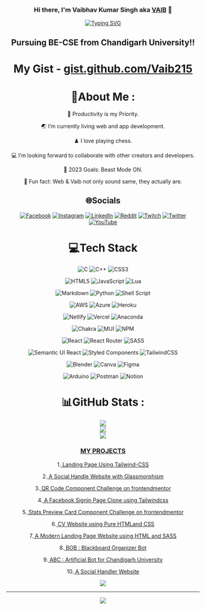 <div align="center">
  
### Hi there, I'm Vaibhav Kumar Singh aka [VAIB](https://vaib.carrd.co) 👋 
[![Typing SVG](https://readme-typing-svg.herokuapp.com?font=Robot-Bold&size=30&color=%2356bcd9&center=true&vCenter=true&width=400&height=50&lines=Web+Developer;Competitive+Programmer;Python+Developer;Freelancer;Content+Creator)](https://vaib.carrd.co)

## Pursuing BE-CSE from Chandigarh University!!

# My Gist - <a href='https://gist.github.com/Vaib215'>gist.github.com/Vaib215</a>

# 💫About Me :
🔭 Productivity is my Priority.

🌏 I’m currently living web and app development.

♟️ I love playing chess.

💻 I’m looking forward to collaborate with other creators and developers.

🥅 2023 Goals: Beast Mode ON.

🍔 Fun fact: Web & Vaib not only sound same, they actually are.

## 🌐Socials
[![Facebook](https://img.shields.io/badge/Facebook-%231877F2.svg?logo=Facebook&logoColor=white)](https://facebook.com/vaibhav.sisodiya.16) 
[![Instagram](https://img.shields.io/badge/Instagram-%23E4405F.svg?logo=Instagram&logoColor=white)](https://instagram.com/ThisIs_Vaib) 
[![LinkedIn](https://img.shields.io/badge/LinkedIn-%230077B5.svg?logo=linkedin&logoColor=white)](https://linkedin.com/in/Vaib215) 
[![Reddit](https://img.shields.io/badge/Reddit-%23FF4500.svg?logo=Reddit&logoColor=white)](https://reddit.com/user/Vaib215) 
[![Twitch](https://img.shields.io/badge/Twitch-%239146FF.svg?logo=Twitch&logoColor=white)](https://twitch.tv/Vaib215) 
[![Twitter](https://img.shields.io/badge/Twitter-%231DA1F2.svg?logo=Twitter&logoColor=white)](https://twitter.com/ThisIs_Vaib) 
[![YouTube](https://img.shields.io/badge/YouTube-%23FF0000.svg?logo=YouTube&logoColor=white)](https://youtube.com/c/UCPZ5db41kNeoJ_9Wb6umM1A) 

# 💻Tech Stack
  
![C](https://img.shields.io/badge/c-%2300599C.svg?style=for-the-badge&logo=c&logoColor=white) ![C++](https://img.shields.io/badge/c++-%2300599C.svg?style=for-the-badge&logo=c%2B%2B&logoColor=white) ![CSS3](https://img.shields.io/badge/css3-%231572B6.svg?style=for-the-badge&logo=css3&logoColor=white) 

![HTML5](https://img.shields.io/badge/html5-%23E34F26.svg?style=for-the-badge&logo=html5&logoColor=white) ![JavaScript](https://img.shields.io/badge/javascript-%23323330.svg?style=for-the-badge&logo=javascript&logoColor=%23F7DF1E) ![Lua](https://img.shields.io/badge/lua-%232C2D72.svg?style=for-the-badge&logo=lua&logoColor=white) 

![Markdown](https://img.shields.io/badge/markdown-%23000000.svg?style=for-the-badge&logo=markdown&logoColor=white) ![Python](https://img.shields.io/badge/python-3670A0?style=for-the-badge&logo=python&logoColor=ffdd54) ![Shell Script](https://img.shields.io/badge/shell_script-%23121011.svg?style=for-the-badge&logo=gnu-bash&logoColor=white) 

![AWS](https://img.shields.io/badge/AWS-%23FF9900.svg?style=for-the-badge&logo=amazon-aws&logoColor=white) ![Azure](https://img.shields.io/badge/azure-%230072C6.svg?style=for-the-badge&logo=azure-devops&logoColor=white) ![Heroku](https://img.shields.io/badge/heroku-%23430098.svg?style=for-the-badge&logo=heroku&logoColor=white) 

![Netlify](https://img.shields.io/badge/netlify-%23000000.svg?style=for-the-badge&logo=netlify&logoColor=#00C7B7) ![Vercel](https://img.shields.io/badge/vercel-%23000000.svg?style=for-the-badge&logo=vercel&logoColor=white) ![Anaconda](https://img.shields.io/badge/Anaconda-%2344A833.svg?style=for-the-badge&logo=anaconda&logoColor=white) 

![Chakra](https://img.shields.io/badge/chakra-%234ED1C5.svg?style=for-the-badge&logo=chakraui&logoColor=white) ![MUI](https://img.shields.io/badge/MUI-%230081CB.svg?style=for-the-badge&logo=material-ui&logoColor=white) ![NPM](https://img.shields.io/badge/NPM-%23000000.svg?style=for-the-badge&logo=npm&logoColor=white) 

![React](https://img.shields.io/badge/react-%2320232a.svg?style=for-the-badge&logo=react&logoColor=%2361DAFB) ![React Router](https://img.shields.io/badge/React_Router-CA4245?style=for-the-badge&logo=react-router&logoColor=white) ![SASS](https://img.shields.io/badge/SASS-hotpink.svg?style=for-the-badge&logo=SASS&logoColor=white) 

![Semantic UI React](https://img.shields.io/badge/Semantic%20UI%20React-%2335BDB2.svg?style=for-the-badge&logo=SemanticUIReact&logoColor=white) ![Styled Components](https://img.shields.io/badge/styled--components-DB7093?style=for-the-badge&logo=styled-components&logoColor=white) ![TailwindCSS](https://img.shields.io/badge/tailwindcss-%2338B2AC.svg?style=for-the-badge&logo=tailwind-css&logoColor=white) 

![Blender](https://img.shields.io/badge/blender-%23F5792A.svg?style=for-the-badge&logo=blender&logoColor=white) ![Canva](https://img.shields.io/badge/Canva-%2300C4CC.svg?style=for-the-badge&logo=Canva&logoColor=white) 	![Figma](https://img.shields.io/badge/figma-%23F24E1E.svg?style=for-the-badge&logo=figma&logoColor=white) 

![Arduino](https://img.shields.io/badge/-Arduino-00979D?style=for-the-badge&logo=Arduino&logoColor=white) ![Postman](https://img.shields.io/badge/Postman-FF6C37?style=for-the-badge&logo=postman&logoColor=white) ![Notion](https://img.shields.io/badge/Notion-%23000000.svg?style=for-the-badge&logo=notion&logoColor=white)
  
# 📊GitHub Stats :
![](https://github-readme-stats.vercel.app/api?username=Vaib215&theme=react&hide_border=true&include_all_commits=true&count_private=true)<br/>
![](https://github-readme-streak-stats.herokuapp.com/?user=Vaib215&theme=react&hide_border=true)<br/>
![](https://github-readme-stats.vercel.app/api/top-langs/?username=Vaib215&theme=react&hide_border=true&include_all_commits=true&count_private=true&layout=compact)

### [ MY PROJECTS ](https://vaib215.github.io/Projects)

1.[ Landing Page Using Tailwind-CSS](https://vaib215.github.io/Projects/vaibphone.html)

2.[ A Social Handle Website with Glassmorphism](https://vaib215.github.io/Projects/portfolio.html)

3.[ QR Code Component Challenge on frontendmentor](https://vaib215.github.io/QR-Code-component/)

4.[ A Facebook Signin Page Clone using Tailwindcss](https://vaib215.github.io/Projects/fb-clone.html)

5.[ Stats Preview Card Component Challenge on frontendmentor](https://vaib215.github.io/Stats-Preview-Card-Component/)

6.[ CV Website using Pure HTMLand CSS](https://vaib215.github.io/Web-Devlopement-2022/Project%201:%20CV%20using%20Pure%20HTML%20and%20CSS/)

7.[ A Modern Landing Page Website using HTML and SASS](https://vaib215.github.io/Show-A-Shoe/)

8.[ BOB : Blackboard Organizer Bot](https://github.com/Vaib215/BOB)

9.[ ABC : Artificial Bot for Chandigarh University](https://github.com/Vaib215/Projects/tree/main/ABCv2)

10.[ A Social Handler Website](https://vaib.carrd.co)

![](https://quotes-github-readme.vercel.app/api?type=vetical&theme=tokyonight)

---
[![](https://visitcount.itsvg.in/api?id=Vaib215&icon=0&color=0)](https://visitcount.itsvg.in)

</div>

